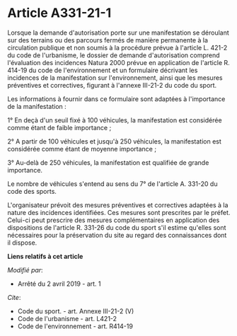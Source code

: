 # Article A331-21-1

Lorsque la demande d'autorisation porte sur une manifestation se déroulant sur des terrains ou des parcours fermés de manière
permanente à la circulation publique et non soumis à la procédure prévue à l'article L. 421-2 du code de l'urbanisme, le
dossier de demande d'autorisation comprend l'évaluation des incidences Natura 2000 prévue en application de l'article R.
414-19 du code de l'environnement et un formulaire décrivant les incidences de la manifestation sur l'environnement, ainsi
que les mesures préventives et correctives, figurant à l'annexe III-21-2 du code du sport.

Les informations à fournir dans ce formulaire sont adaptées à l'importance de la manifestation :

1° En deçà d'un seuil fixé à 100 véhicules, la manifestation est considérée comme étant de faible importance ;

2° A partir de 100 véhicules et jusqu'à 250 véhicules, la manifestation est considérée comme étant de moyenne importance ;

3° Au-delà de 250 véhicules, la manifestation est qualifiée de grande importance.

Le nombre de véhicules s'entend au sens du 7° de l'article A. 331-20 du code des sports.

L'organisateur prévoit des mesures préventives et correctives adaptées à la nature des incidences identifiées. Ces mesures
sont prescrites par le préfet. Celui-ci peut prescrire des mesures complémentaires en application des dispositions de
l'article R. 331-26 du code du sport s'il estime qu'elles sont nécessaires pour la préservation du site au regard des
connaissances dont il dispose.

**Liens relatifs à cet article**

_Modifié par_:

  - Arrêté du 2 avril 2019 - art. 1

_Cite_:

  - Code du sport. - art. Annexe III-21-2 (V)
  - Code de l'urbanisme - art. L421-2
  - Code de l'environnement - art. R414-19
